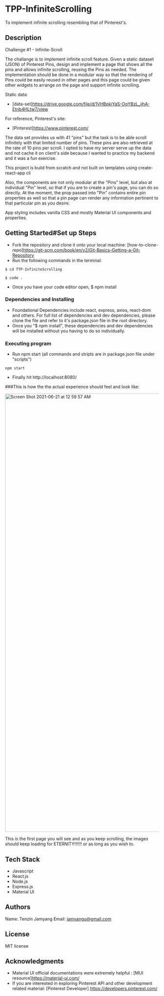 
# TPP-InfiniteScrolling

To implement infinite scrolling resembling that of Pinterest's. 

## Description

Challenge #1 - Infinite-Scroll

The challange is to implement infinite scroll feature. Given a static dataset (JSON) of Pinterest Pins, design and implement a page that shows all the pins and allows infinite scrolling, reusing the Pins as needed. The implementation should be done in a modular way so that the rendering of Pins could be easily reused in other pages and this page could be given other widgets to arrange on the page and support infinite scrolling.

Static data:
* [data-set]https://drive.google.com/file/d/1VHBpkiYaS-OqYBzL_ijhA-Etnb4HLtw7/view

For reference, Pinterest's site: 
* [Pinterest]https://www.pinterest.com/

The data set provides us with 41 "pins" but the task is to be able scroll infinitely with that limited number of pins. These pins are also retrieved at the rate of 10 pins per scroll. I opted to have my server serve up the data and not cache it on client's side because I wanted to practice my backend and it was a fun exercise. 

This project is build from scratch and not built on templates using create-react-app cli

Also, the components are not only modular at the "Pins" level, but also at individual "Pin" level, so that if you are to create a pin's page, you can do so directly. At the moment, the prop passed into "Pin" contains entire pin properties as well so that a pin page can render any information pertinent to that particular pin as you desire.

App styling includes vanilla CSS and mostly Material UI components and properties. 

## Getting Started#Set up Steps

* Fork the repository and clone it onto your local machine: 
[how-to-clone-repo]https://git-scm.com/book/en/v2/Git-Basics-Getting-a-Git-Repository 
* Run the following commands in the terminal:    
```
$ cd TTP-InfiniteScrolling     
```
```
$ code .
```
* Once you have your code editor open, $ npm install 

### Dependencies and Installing

* Foundational Dependencies include react, express, axios, react-dom and others. For full list of dependencies and dev dependencies, please clone the file and refer to it's package.json file in the root directory. 
* Once you "$ npm install", these dependencies and dev dependencies will be installed without you having to do so individually. 


### Executing program
* Run npm start (all commands and stripts are in package.json file under "scripts")
```
npm start
```
* Finally hit http://localhost:8080/


###This is how the the actual experience should feel and look like:

<img width="1437" alt="Screen Shot 2021-06-21 at 12 59 57 AM" src="https://user-images.githubusercontent.com/67336130/122709857-1e618180-d22d-11eb-8650-ac362390760e.png">

This is the first page you will see and as you keep scrolling, the images should keep loading for ETERNITY!!!!!! or as long as you wish to. 

## Tech Stack
* Javascript
* React.js
* Node.js
* Express.js
* Material UI

## Authors

Name: Tenzin Jamyang
Email: jamyangu@gmail.com




## License

MIT license

## Acknowledgments
* Material UI official documentations were extremely helpful : 
[MUI resource]https://material-ui.com/
* If you are interested in exploring Pinterest API and other development related material: 
[Pinterest Developer] https://developers.pinterest.com/

